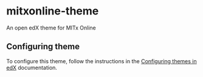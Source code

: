 # mitxonline-theme
An open edX theme for MITx Online

## Configuring theme
To configure this theme, follow the instructions in the [Configuring themes in edX](https://mitodl.github.io/handbook/openedx/configuring_theme_in_edX.html) documentation.
